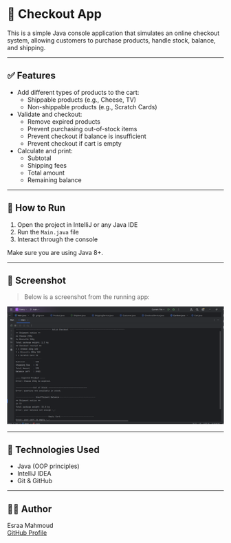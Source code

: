 # 🧾  Checkout  App

This is a simple Java console application that simulates an online checkout system, allowing customers to purchase products, handle stock, balance, and shipping.

---

## ✅ Features

- Add different types of products to the cart:
  - Shippable products (e.g., Cheese, TV)
  - Non-shippable products (e.g., Scratch Cards)
- Validate and checkout:
  - Remove expired products
  - Prevent purchasing out-of-stock items
  - Prevent checkout if balance is insufficient
  - Prevent checkout if cart is empty
- Calculate and print:
  - Subtotal
  - Shipping fees
  - Total amount
  - Remaining balance

---

## 🚀 How to Run

1. Open the project in IntelliJ or any Java IDE
2. Run the `Main.java` file
3. Interact through the console

Make sure you are using Java 8+.

---

## 📸 Screenshot

> Below is a screenshot from the running app:

![app screenshot](running.png)

---

## 🔧 Technologies Used

- Java (OOP principles)
- IntelliJ IDEA
- Git & GitHub

---

## 🧑‍💻 Author

Esraa Mahmoud  
[GitHub Profile](https://github.com/esraamahmoudd)
